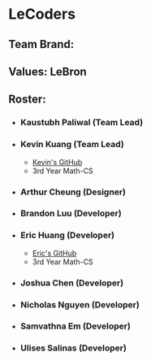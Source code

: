 # LeCoders

## Team Brand:

## Values: LeBron

## Roster:
- ### Kaustubh Paliwal (Team Lead)
- ### Kevin Kuang (Team Lead)
  - [Kevin's GitHub](https://github.com/kevku)
  - 3rd Year Math-CS
- ### Arthur Cheung (Designer)
- ### Brandon Luu (Developer)
- ### Eric Huang (Developer)
  - [Eric's GitHub](https://github.com/erhuang623)
  - 3rd Year Math-CS
- ### Joshua Chen (Developer)
- ### Nicholas Nguyen (Developer)
- ### Samvathna Em (Developer)
- ### Ulises Salinas (Developer)